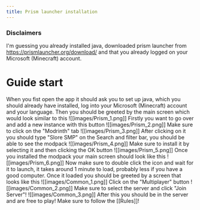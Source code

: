 ```yaml
---
title: Prism launcher installation
---
```

### Disclaimers
I'm guessing you already installed java, downloaded prism launcher from https://prismlauncher.org/download/ and that you already logged on your Microsoft (Minecraft) account.

# Guide start

When you fist open the app it should ask you to set up java, which you should already have installed, log into your Microsoft (Minecraft) account and your language.
Then you should be greeted by the main screen which would look similar to this
![[images/Prism_1.png]]
Firstly you want to go over and add a new instance with this button
![[images/Prism_2.png]]
Make sure to click on the "Modrinth" tab
![[images/Prism_3.png]]
After clicking on it you should type "Slore SMP" on the Search and filter bar, you should be able to see the modpack
![[images/Prism_4.png]]
Make sure to install it by selecting it and then clicking the OK button
![[images/Prism_5.png]]
Once you installed the modpack your main screen should look like this
![[images/Prism_6.png]]
Now make sure to double click the icon and wait for it to launch, it takes around 1 minute to load, probably less if you have a good computer.
Once it loaded you should be greeted by a screen that looks like this
![[images/Common_1.png]]
Click on the "Multiplayer" button
![[images/Common_2.png]]
Make sure to select the server and click "Join Server"!
![[images/Common_3.png]]
After this you should be in the server and are free to play! Make sure to follow the [[Rules]]!